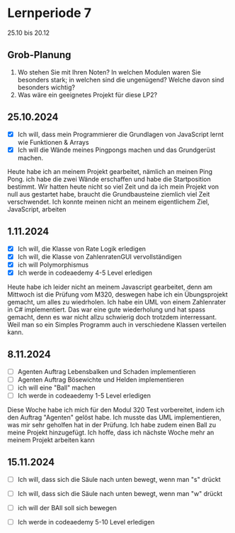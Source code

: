 
# Lernperiode 7

25.10 bis 20.12

## Grob-Planung

1. Wo stehen Sie mit Ihren Noten? In welchen Modulen waren Sie besonders stark; in welchen sind die ungenügend? Welche davon sind besonders wichtig?
2. Was wäre ein geeignetes Projekt für diese LP2?

## 25.10.2024

- [X] Ich will, dass mein Programmierer die Grundlagen von JavaScript lernt wie Funktionen & Arrays
- [X] Ich will die Wände meines Pingpongs machen und das Grundgerüst machen.

Heute habe ich an meinem Projekt gearbeitet, nämlich an meinen Ping Pong. ich habe die zwei Wände erschaffen und habe die Startposition bestimmt. Wir hatten heute nicht so viel Zeit und da ich mein Projekt von null aus gestartet habe, braucht die Grundbausteine ziemlich viel Zeit verschwendet. Ich konnte meinen nicht an meinem eigentlichem Ziel, JavaScript, arbeiten



## 1.11.2024

- [x] Ich will, die Klasse von Rate Logik erledigen
- [x] Ich will, die Klasse von ZahlenratenGUI vervollständigen
- [x] ich will Polymorphismus
- [x] Ich werde in codeaedemy 4-5 Level erledigen

Heute habe ich leider nicht an meinem Javascript gearbeitet, denn am Mittwoch ist die Prüfung vom M320, deswegen habe ich ein Übungsprojekt gemacht, um alles zu wiedrholen. Ich habe ein UML von einem Zahlenrater in C# implementiert. Das war eine gute wiederholung und hat spass gemacht, denn es war nicht allzu schwierig doch trotzdem interressant. Weil man so ein Simples Programm auch in verschiedene Klassen verteilen kann.

## 8.11.2024

- [ ] Agenten Auftrag Lebensbalken und Schaden implementieren
- [ ] Agenten Auftrag Bösewichte und Helden implementieren
- [ ] ich will eine "Ball" machen
- [ ] Ich werde in codeaedemy 1-5 Level erledigen

Diese Woche habe ich mich für den Modul 320 Test vorbereitet, indem ich den Auftrag "Agenten" gelöst habe. Ich musste das UML implementieren, was mir sehr geholfen hat in der Prüfung. Ich habe zudem einen Ball zu meine Projekt hinzugefügt. Ich hoffe, dass ich nächste Woche mehr an meinem Projekt arbeiten kann

## 15.11.2024

- [ ] Ich will, dass sich die Säule nach unten bewegt, wenn man "s" drückt 
- [ ] Ich will, dass sich die Säule nach unten bewegt, wenn man "w" drückt 
- [ ] ich will der BAll soll sich bewegen
- [ ] Ich werde in codeaedemy 5-10 Level erledigen

